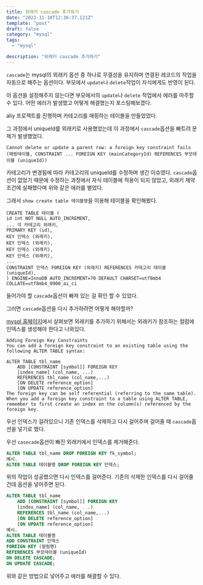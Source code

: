 ```yaml
---
title: 외래키 cascade 추가하기
date: "2023-11-10T12:36:37.121Z"
template: "post"
draft: false
category: "mysql"
tags:
  - "mysql"

description: "외래키 cascade 추가하기"
---
```


`cascade`는 mysql의 외래키 옵션 중 하나로 무결성을 유지하며 연결된 레코드의 작업을 자동으로 해주는 옵션이다.
부모에서 `update`나 `delete`작업이 자식에게도 반영이 된다.

이 옵션을 설정해주지 않는다면 부모에서의 `update`나 `delete` 작업에서 에러를 마주할 수 있다. 어떤 에러가 발생했고 어떻게 해결했는지 포스팅해보겠다.

aliy 프로젝트를 진행하며 카테고리를 매핑하는 테이블을 만들었었다.

그 과정에서 uniqueId를 외래키로 사용했었는데 이 과정에서 `cascade`옵션을 빠트려 문제가 발생했었다.

```
Cannot delete or update a parent row: a foreign key constraint fails (매핑테이블, CONSTRAINT ... FOREIGN KEY (mainCategoryId) REFERENCES 부모테이블 (uniqueId))
```

카테고리가 변경됨에 따라 카테고리의 uniqueId를 수정하며 생긴 이슈였다. `cascade`옵션이 없었기 때문에 수정하는 과정에서 자식 테이블에 적용이 되지 않았고, 외래키 제약조건에 실패했다며 위와 같은 에러를 뱉었다.

그래서 `show create table 테이블명`을 이용해 테이블을 확인해봤다.

```mysql
CREATE TABLE 테이블 (
id int NOT NULL AUTO_INCREMENT,
... 각 카테고리 외래키,
PRIMARY KEY (id),
KEY 인덱스 (외래키),
KEY 인덱스 (외래키),
KEY 인덱스 (외래키),
KEY 인덱스 (외래키),
...
CONSTRAINT 인덱스 FOREIGN KEY (외래키) REFERENCES 카테고리 테이블 (uniqueId),
) ENGINE=InnoDB AUTO_INCREMENT=70 DEFAULT CHARSET=utf8mb4 COLLATE=utf8mb4_0900_ai_ci
```

들어가야 할 `cascade`옵션이 빠져 있는 걸 확인 할 수 있었다.

그러면 `cascade`옵션을 다시 추가하려면 어떻게 해야할까?

<a href="https://dev.mysql.com/doc/refman/8.0/en/create-table-foreign-keys.html#foreign-key-adding">mysql 홈페이지</a>에서 살펴보면 외래키를 추가하기 위해서는 외래키가 참조하는 컬럼에 인덱스를 생성해야 한다고 나와있다.

```
Adding Foreign Key Constraints
You can add a foreign key constraint to an existing table using the following ALTER TABLE syntax:

ALTER TABLE tbl_name
    ADD [CONSTRAINT [symbol]] FOREIGN KEY
    [index_name] (col_name, ...)
    REFERENCES tbl_name (col_name,...)
    [ON DELETE reference_option]
    [ON UPDATE reference_option]
The foreign key can be self referential (referring to the same table). When you add a foreign key constraint to a table using ALTER TABLE, remember to first create an index on the column(s) referenced by the foreign key.
```

우선 인덱스가 걸려있으니 기존 인덱스를 삭제하고 다시 걸어주며 걸어줄 때 `cascade`옵션을 넣기로 했다.

우선 `casecade`옵션이 빠진 외래키에서 인덱스를 제거해준다.

```SQL
ALTER TABLE tbl_name DROP FOREIGN KEY fk_symbol;
예시.
ALTER TABLE 테이블명 DROP FOREIGN KEY 인덱스;
```

위의 작업이 성공했으면 다시 인덱스를 걸어준다. 기존의 삭제한 인덱스를 다시 걸어줄건데 옵션을 넣어주면 된다.

```SQL
ALTER TABLE tbl_name
    ADD [CONSTRAINT [symbol]] FOREIGN KEY
    [index_name] (col_name, ...)
    REFERENCES tbl_name (col_name,...)
    [ON DELETE reference_option]
    [ON UPDATE reference_option]
예시.
ALTER TABLE 테이블명
ADD CONSTRAINT 인덱스
FOREIGN KEY (컬럼명)
REFERENCES 부모테이블 (uniqueId)
ON DELETE CASCADE;
ON UPDATE CASCADE;
```

위와 같은 방법으로 넣어주고 에러를 해결할 수 있다.
